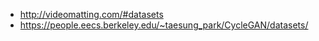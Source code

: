 * http://videomatting.com/#datasets
* https://people.eecs.berkeley.edu/~taesung_park/CycleGAN/datasets/

